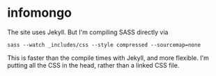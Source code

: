 infomongo
=========

The site uses Jekyll. But I'm compiling SASS directly via

    sass --watch _includes/css --style compressed --sourcemap=none
    
This is faster than the compile times with Jekyll, and more flexible. 
I'm putting all the CSS in the head, rather than a linked CSS file. 
